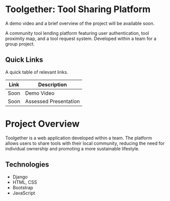 # Toolgether: Tool Sharing Platform

A demo video and a brief overview of the project will be available soon.

A community tool lending platform featuring user authentication, tool proximity map, and a tool request system. Developed within a team for a group project.

## Quick Links

A quick table of relevant links.

| Link | Description           |
| ---- | --------------------- |
| Soon | Demo Video            |
| Soon | Assessed Presentation |

# Project Overview

Toolgether is a web application developed within a team. The platform allows users to share tools with their local community, reducing the need for individual ownership and promoting a more sustainable lifestyle.

## Technologies

-   Django
-   HTML, CSS
-   Bootstrap
-   JavaScript
